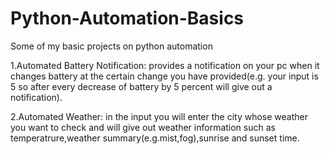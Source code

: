# Python-Automation-Basics
Some of my basic projects on python automation 

1.Automated Battery Notification: provides a notification on your pc when it changes battery at the certain change you have provided(e.g. your input is 5 so after every decrease of battery by 5 percent will give out a notification).

2.Automated Weather: in the input you will enter the city whose weather you want to check and will give out weather information such as temperatrure,weather summary(e.g.mist,fog),sunrise and sunset time.
